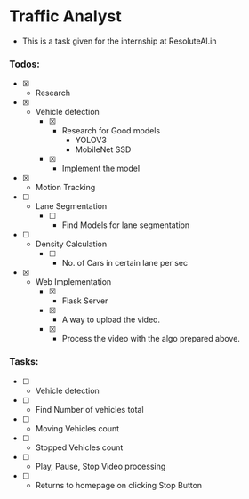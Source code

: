 # Traffic Analyst
- This is a task given for the internship at ResoluteAI.in

### Todos:
- [x] - Research 
- [x] - Vehicle detection
	- [x] - Research for Good models
    	- YOLOV3
    	- MobileNet SSD 
	- [x] - Implement the model
- [x] - Motion Tracking
- [ ] - Lane Segmentation
	- [ ] - Find Models for lane segmentation
- [ ] - Density Calculation
	- [ ] - No. of Cars in certain lane per sec
- [x] - Web Implementation
	- [x] - Flask Server
	- [x] - A way to upload the video.
	- [x] - Process the video with the algo prepared above.


### Tasks:
- [ ] - Vehicle detection
- [ ] - Find Number of vehicles total
- [ ] - Moving Vehicles count
- [ ] - Stopped Vehicles count
- [ ] - Play, Pause, Stop Video processing
- [ ] - Returns to homepage on clicking Stop Button
